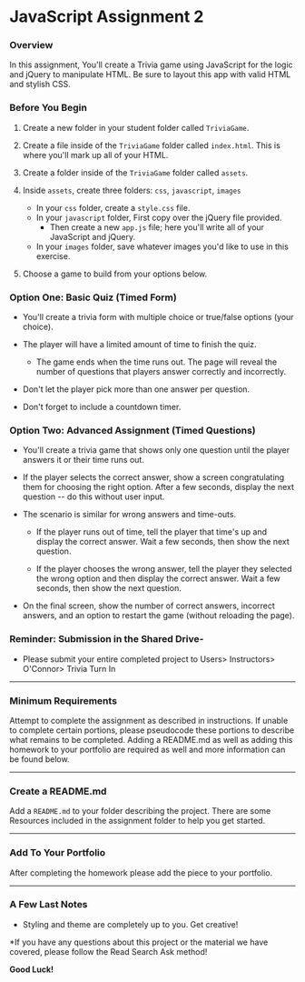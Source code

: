 # JavaScript Assignment 2

### Overview

In this assignment, You'll create a Trivia game using JavaScript for the logic and jQuery to manipulate HTML. Be sure to layout this app with valid HTML and stylish CSS.


### Before You Begin

1. Create a new folder in your student folder called `TriviaGame`.

2. Create a file inside of the `TriviaGame` folder called `index.html`. This is where you'll mark up all of your HTML.

3. Create a folder inside of the `TriviaGame` folder called `assets`.

4. Inside `assets`, create three folders: `css`, `javascript`, `images`

   * In your `css` folder, create a `style.css` file.
   * In your `javascript` folder, First copy over the jQuery file provided. 
      * Then create a new  `app.js` file; here you'll write all of your JavaScript and jQuery.
   * In your `images` folder, save whatever images you'd like to use in this exercise. 

6. Choose a game to build from your options below. 

### Option One: Basic Quiz (Timed Form)

* You'll create a trivia form with multiple choice or true/false options (your choice).

* The player will have a limited amount of time to finish the quiz. 

  * The game ends when the time runs out. The page will reveal the number of questions that players answer correctly and incorrectly.

* Don't let the player pick more than one answer per question.

* Don't forget to include a countdown timer.

### Option Two: Advanced Assignment (Timed Questions)

* You'll create a trivia game that shows only one question until the player answers it or their time runs out.

* If the player selects the correct answer, show a screen congratulating them for choosing the right option. After a few seconds, display the next question -- do this without user input.

* The scenario is similar for wrong answers and time-outs.

  * If the player runs out of time, tell the player that time's up and display the correct answer. Wait a few seconds, then show the next question.

  * If the player chooses the wrong answer, tell the player they selected the wrong option and then display the correct answer. Wait a few seconds, then show the next question.

* On the final screen, show the number of correct answers, incorrect answers, and an option to restart the game (without reloading the page).

### Reminder: Submission in the Shared Drive-

* Please submit your entire completed project to Users> Instructors> O'Connor> Trivia Turn In 

- - -

### Minimum Requirements

Attempt to complete the assignment as described in instructions. If unable to complete certain portions, please pseudocode these portions to describe what remains to be completed. Adding a README.md as well as adding this homework to your portfolio are required as well and more information can be found below.

- - -

### Create a README.md

Add a `README.md` to your folder describing the project. There are some Resources included in the assignment folder to help you get started.


- - -

### Add To Your Portfolio

After completing the homework please add the piece to your portfolio. 

- - -

### A Few Last Notes

* Styling and theme are completely up to you. Get creative!

*If you have any questions about this project or the material we have covered, please follow the Read Search Ask method!

  **Good Luck!**
